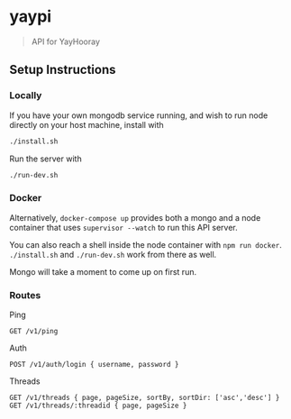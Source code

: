 # yaypi

> API for YayHooray

## Setup Instructions

### Locally

If you have your own mongodb service running, and wish to run node directly on your host machine, install with

```bash
./install.sh
```

Run the server with

```bash
./run-dev.sh
```

### Docker

Alternatively, `docker-compose up` provides both a mongo and a node container that uses `supervisor --watch` to run this API server.

You can also reach a shell inside the node container with `npm run docker`. `./install.sh` and `./run-dev.sh` work from there as well.

Mongo will take a moment to come up on first run.


### Routes

Ping
```
GET /v1/ping
```
Auth
```
POST /v1/auth/login { username, password }
```
Threads
```
GET /v1/threads { page, pageSize, sortBy, sortDir: ['asc','desc'] }
GET /v1/threads/:threadid { page, pageSize }
```
